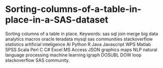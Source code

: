 # Sorting-columns-of-a-table-in-place-in-a-SAS-dataset
Sorting columns of a table in place. Keywords: sas sql join merge big data analytics macros oracle teradata mysql sas communities stackoverflow statistics artificial inteligence AI Python R Java Javascript WPS Matlab SPSS Scala Perl C C# Excel MS Access JSON graphics maps NLP natural language processing machine learning igraph DOSUBL DOW loop stackoverflow SAS community.
